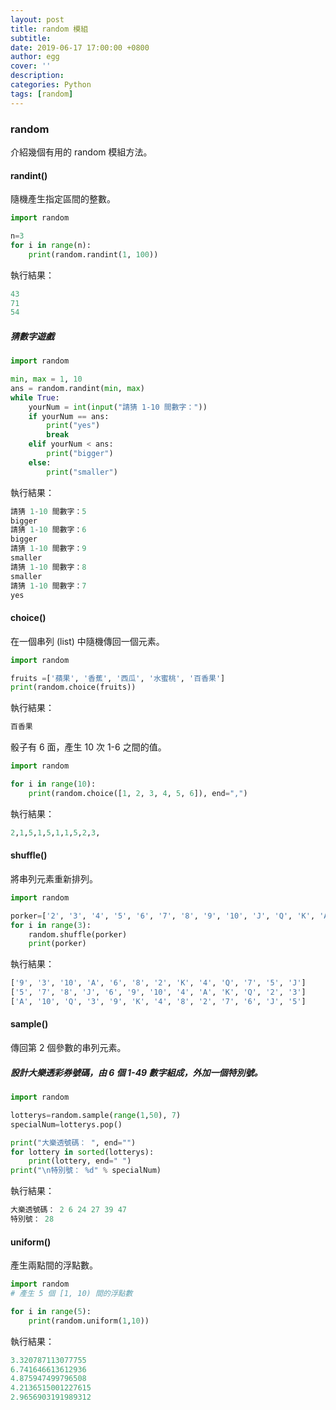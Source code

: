 ```yaml
---
layout: post
title: random 模組
subtitle:
date: 2019-06-17 17:00:00 +0800
author: egg
cover: ''
description:
categories: Python
tags: [random] 
---
```


### random
介紹幾個有用的 random 模組方法。

#### randint()
隨機產生指定區間的整數。

```python
import random

n=3
for i in range(n):
	print(random.randint(1, 100))
```
執行結果：
```python
43
71
54
```

##### 猜數字遊戲
```python
import random

min, max = 1, 10
ans = random.randint(min, max)
while True:
    yourNum = int(input("請猜 1-10 間數字："))
    if yourNum == ans:
        print("yes")
        break
    elif yourNum < ans:
        print("bigger")
    else:
        print("smaller")
```   
執行結果：
```python
請猜 1-10 間數字：5
bigger
請猜 1-10 間數字：6
bigger
請猜 1-10 間數字：9
smaller
請猜 1-10 間數字：8
smaller
請猜 1-10 間數字：7
yes
```

#### choice()
在一個串列 (list) 中隨機傳回一個元素。

```python
import random

fruits =['蘋果', '香蕉', '西瓜', '水蜜桃', '百香果']
print(random.choice(fruits))
```
執行結果：
```python
百香果
```

骰子有 6 面，產生 10 次 1-6 之間的值。
```python
import random

for i in range(10):
    print(random.choice([1, 2, 3, 4, 5, 6]), end=",")
```
執行結果：
```python
2,1,5,1,5,1,1,5,2,3,
```

#### shuffle()
將串列元素重新排列。

```python
import random

porker=['2', '3', '4', '5', '6', '7', '8', '9', '10', 'J', 'Q', 'K', 'A']
for i in range(3):
    random.shuffle(porker)
    print(porker)
```
執行結果：
```python
['9', '3', '10', 'A', '6', '8', '2', 'K', '4', 'Q', '7', '5', 'J']
['5', '7', '8', 'J', '6', '9', '10', '4', 'A', 'K', 'Q', '2', '3']
['A', '10', 'Q', '3', '9', 'K', '4', '8', '2', '7', '6', 'J', '5']
```


#### sample()
傳回第 2 個參數的串列元素。


##### 設計大樂透彩券號碼，由 6 個 1-49 數字組成，外加一個特別號。
```python
import random

lotterys=random.sample(range(1,50), 7)
specialNum=lotterys.pop()

print("大樂透號碼： ", end="")
for lottery in sorted(lotterys):
    print(lottery, end=" ")
print("\n特別號： %d" % specialNum)
```
執行結果：
```python
大樂透號碼： 2 6 24 27 39 47 
特別號： 28
```


#### uniform()
產生兩點間的浮點數。

```python
import random
# 產生 5 個 [1, 10) 間的浮點數

for i in range(5):
    print(random.uniform(1,10))
```
執行結果：
```python
3.320787113077755
6.741646613612936
4.875947499796508
4.2136515001227615
2.9656903191989312
```

